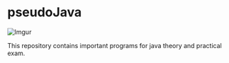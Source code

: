 # pseudoJava
![Imgur](https://i.imgur.com/6zrcxBU.png)

This repository contains important programs for java theory and practical exam. 
